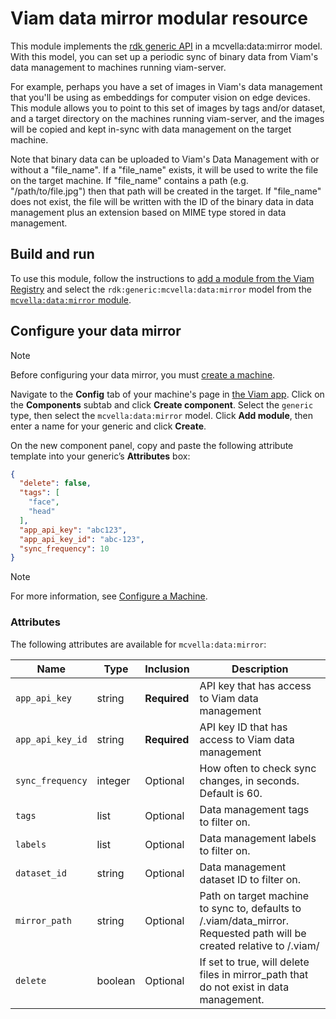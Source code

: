 # Viam data mirror modular resource

This module implements the [rdk generic API](https://github.com/rdk/generic-api) in a mcvella:data:mirror model.
With this model, you can set up a periodic sync of binary data from Viam's data management to machines running viam-server.

For example, perhaps you have a set of images in Viam's data management that you'll be using as embeddings for computer vision on edge devices.
This module allows you to point to this set of images by tags and/or dataset, and a target directory on the machines running viam-server, and the images will be copied and kept in-sync with data management on the target machine.

Note that binary data can be uploaded to Viam's Data Management with or without a "file_name".
If a "file_name" exists, it will be used to write the file on the target machine.
If "file_name" contains a path (e.g. "/path/to/file.jpg") then that path will be created in the target.
If "file_name" does not exist, the file will be written with the ID of the binary data in data management plus an extension based on MIME type stored in data management.

## Build and run

To use this module, follow the instructions to [add a module from the Viam Registry](https://docs.viam.com/registry/configure/#add-a-modular-resource-from-the-viam-registry) and select the `rdk:generic:mcvella:data:mirror` model from the [`mcvella:data:mirror` module](https://app.viam.com/module/rdk/mcvella:data:mirror).

## Configure your data mirror

> [!NOTE]  
> Before configuring your data mirror, you must [create a machine](https://docs.viam.com/manage/fleet/machines/#add-a-new-machine).

Navigate to the **Config** tab of your machine's page in [the Viam app](https://app.viam.com/).
Click on the **Components** subtab and click **Create component**.
Select the `generic` type, then select the `mcvella:data:mirror` model.
Click **Add module**, then enter a name for your generic and click **Create**.

On the new component panel, copy and paste the following attribute template into your generic’s **Attributes** box:

```json
{
  "delete": false,
  "tags": [
    "face",
    "head"
  ],
  "app_api_key": "abc123",
  "app_api_key_id": "abc-123",
  "sync_frequency": 10
}
```

> [!NOTE]  
> For more information, see [Configure a Machine](https://docs.viam.com/manage/configuration/).

### Attributes

The following attributes are available for `mcvella:data:mirror`:

| Name | Type | Inclusion | Description |
| ---- | ---- | --------- | ----------- |
| `app_api_key` | string | **Required** |  API key that has access to Viam data management |
| `app_api_key_id` | string | **Required** |  API key ID that has access to Viam data management |
| `sync_frequency` | integer | Optional |  How often to check sync changes, in seconds.  Default is 60. |
| `tags` | list | Optional |  Data management tags to filter on. |
| `labels` | list | Optional |  Data management labels to filter on. |
| `dataset_id` | string | Optional |  Data management dataset ID to filter on. |
| `mirror_path` | string | Optional | Path on target machine to sync to, defaults to <home>/.viam/data_mirror. Requested path will be created relative to <home>/.viam/ |
| `delete` | boolean | Optional |  If set to true, will delete files in mirror_path that do not exist in data management. |
